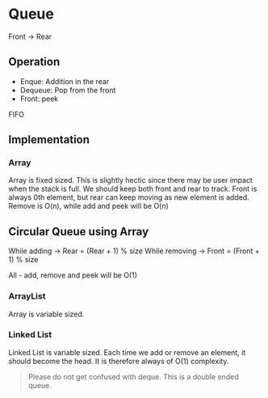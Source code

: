 # Queue

Front -> Rear

## Operation
* Enque: Addition in the rear
* Dequeue: Pop from the front
* Front: peek

FIFO

## Implementation

### Array
Array is fixed sized. This is slightly hectic since there may be user impact when the stack is full. We should keep both front and rear to track. Front is always 0th element, but rear can keep moving as new element is added. Remove is O(n), while add and peek will be O(n)

## Circular Queue using Array
While adding -> Rear = (Rear + 1) % size
While removing -> Front = (Front + 1) % size

All - add, remove and peek will be O(1)

### ArrayList
Array is variable sized.

### Linked List
Linked List is variable sized. Each time we add or remove an element, it should become the head. It is therefore always of O(1) complexity.


> Please do not get confused with deque. This is a double ended queue.

